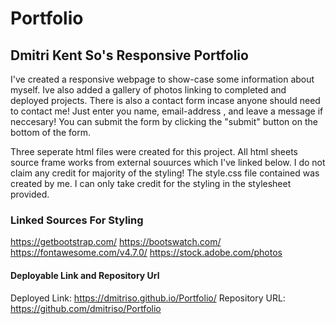 # Portfolio

## Dmitri Kent So's Responsive Portfolio

I've created a responsive webpage to show-case some information about myself. Ive also added a gallery of photos linking to completed and deployed projects. There is also a contact form incase anyone should need to contact me! Just enter you name, email-address , and leave a message if neccesary! You can submit the form by clicking the "submit" button on the bottom of the form.

Three seperate html files were created for this project. All html sheets source frame works from external souurces which I've linked below. I do not claim any credit for majority of the styling! The style.css file contained was created by me. I can only take credit for the styling in the stylesheet provided.

### Linked Sources For Styling

https://getbootstrap.com/
https://bootswatch.com/
https://fontawesome.com/v4.7.0/
https://stock.adobe.com/photos


#### Deployable Link and Repository Url

Deployed Link: https://dmitriso.github.io/Portfolio/
Repository URL: https://github.com/dmitriso/Portfolio


